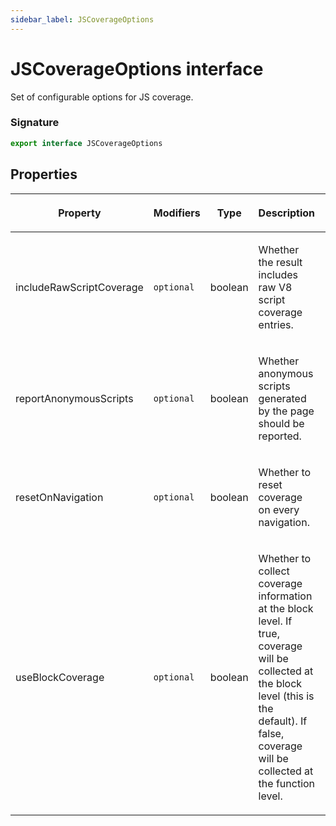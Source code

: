 ```yaml
---
sidebar_label: JSCoverageOptions
---
```


# JSCoverageOptions interface

Set of configurable options for JS coverage.

### Signature

```typescript
export interface JSCoverageOptions
```

## Properties

<table><thead><tr><th>

Property

</th><th>

Modifiers

</th><th>

Type

</th><th>

Description

</th><th>

Default

</th></tr></thead>
<tbody><tr><td>

<span id="includerawscriptcoverage">includeRawScriptCoverage</span>

</td><td>

`optional`

</td><td>

boolean

</td><td>

Whether the result includes raw V8 script coverage entries.

</td><td>

</td></tr>
<tr><td>

<span id="reportanonymousscripts">reportAnonymousScripts</span>

</td><td>

`optional`

</td><td>

boolean

</td><td>

Whether anonymous scripts generated by the page should be reported.

</td><td>

</td></tr>
<tr><td>

<span id="resetonnavigation">resetOnNavigation</span>

</td><td>

`optional`

</td><td>

boolean

</td><td>

Whether to reset coverage on every navigation.

</td><td>

</td></tr>
<tr><td>

<span id="useblockcoverage">useBlockCoverage</span>

</td><td>

`optional`

</td><td>

boolean

</td><td>

Whether to collect coverage information at the block level. If true, coverage will be collected at the block level (this is the default). If false, coverage will be collected at the function level.

</td><td>

</td></tr>
</tbody></table>
